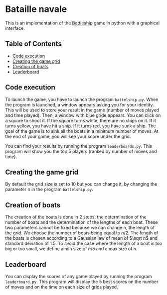 # Bataille navale

This is an implementation of the [Battleship](https://en.wikipedia.org/wiki/Battleship_(game)) game in python with a graphical interface.


## Table of Contents
  - [Code execution](#code-execution)
  - [Creating the game grid](#creating-the-game-grid)
  - [Creation of boats](#creation-of-boats)
  - [Leaderboard](#leaderboard)

## Code execution

To launch the game, you have to launch the program `battelship.py`. When the program is launched, a window appears asking you for your identity. This will be used to store your result in the game (number of moves played and time played). Then, a window with blue gride appears. You can click on a square to shoot it. If the square turns white, there are no ships on it. If it turns yellow, you have hit a ship. If it turns red, you have sunk a ship. The goal of the game is to sink all the boats in a minimum number of moves. At the end of your game, you will see your score under the grid.

You can find your results by running the program `leaderboards.py`. This program will show you the top 5 players (ranked by number of moves and time).

## Creating the game grid
By default the grid size is set to 10 but you can change it, by changing the parameter n in the program `battelship.py`.

## Creation of boats
The creation of the boats is done in 2 steps: the determination of the number of boats and the determination of the lengths of each boat. These two parameters cannot be fixed because we can change n, the length of the grid. We choose the number of boats being equal to $n/2$. The length of the boats is chosen according to a Gaussian law of mean of $\sqrt n$ and standard deviation of $1.5$. To avoid the case where the length of a boat is too big or too small, we define a min size of $n/5$ and a max size of $n$.

## Leaderboard
You can display the scores of any game played by running the program `leaderboard.py`. This program will display the 5 best scores on the number of moves and on the time on each size of grids played.
